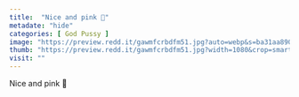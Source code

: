 ```yaml
---
title:  "Nice and pink 🤤"
metadate: "hide"
categories: [ God Pussy ]
image: "https://preview.redd.it/gawmfcrbdfm51.jpg?auto=webp&s=ba31aa890c1264d5f7db0af73b1cee83ccfc9dd8"
thumb: "https://preview.redd.it/gawmfcrbdfm51.jpg?width=1080&crop=smart&auto=webp&s=a253998d2ebd0096249933a264f2f9d359c75426"
visit: ""
---
```

Nice and pink 🤤
